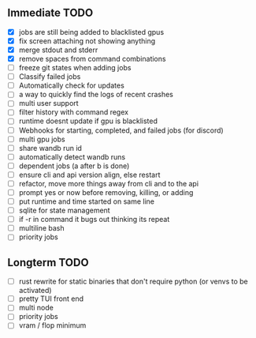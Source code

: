 ## Immediate TODO

- [x] jobs are still being added to blacklisted gpus
- [x] fix screen attaching not showing anything
- [x] merge stdout and stderr
- [x] remove spaces from command combinations
- [ ] freeze git states when adding jobs
- [ ] Classify failed jobs
- [ ] Automatically check for updates
- [ ] a way to quickly find the logs of recent crashes
- [ ] multi user support
- [ ] filter history with command regex
- [ ] runtime doesnt update if gpu is blacklisted
- [ ] Webhooks for starting, completed, and failed jobs (for discord)
- [ ] multi gpu jobs
- [ ] share wandb run id
- [ ] automatically detect wandb runs
- [ ] dependent jobs (a after b is done)
- [ ] ensure cli and api version align, else restart
- [ ] refactor, move more things away from cli and to the api
- [ ] prompt yes or now before removing, killing, or adding
- [ ] put runtime and time started on same line
- [ ] sqlite for state management
- [ ] if -r in command it bugs out thinking its repeat
- [ ] multiline bash
- [ ] priority jobs

## Longterm TODO

- [ ] rust rewrite for static binaries that don't require python (or venvs to be activated)
- [ ] pretty TUI front end
- [ ] multi node
- [ ] priority jobs
- [ ] vram / flop minimum
